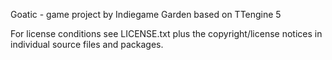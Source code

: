 Goatic - game project by Indiegame Garden based on TTengine 5

For license conditions see LICENSE.txt plus the copyright/license 
notices in individual source files and packages.

